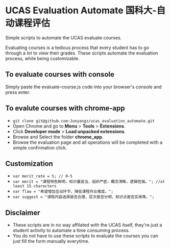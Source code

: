 # UCAS Evaluation Automate 国科大-自动课程评估

Simple scripts to automate the UCAS evaluate courses.

Evaluating courses is a tedious process that every student has to go through a lot to view their grades.
These scripts automate the evaluation process, while being customizable.

## To evaluate courses with console

Simply paste the evaluate-course.js code into your browser's console and press enter.

## To evalute courses with chrome-app

* `git clone git@github.com:Junyangz/ucas_evaluation_automate.git`
* Open Chrome and go to **Menu** > **Tools** > **Extensions**.
* Click **Developer mode** > **Load unpacked extensions**.
* Browse and Select the folder **chrome_app**.
* Browse the evaluation page and all operations will be completed with a simple confirmation click.

## Customization

* `var merit_rate = 5; // 0-5`
* `var merit = "课程特色鲜明，知识量适当，组织严密，概念清晰，逻辑性强。"; //at least 15 characters`
* `var flaw = "希望增加互动环节，降低课程作业难度。";`
* `var suggest = "课程内容选择是否合理，层次是否分明，知识点是否实用等。";`

## Disclaimer

* These scripts are in no way affilated with the UCAS itself, they're just a student activity to automate a time consuming process.
* You do not have to use these scripts to evaluate the courses you can just fill the form manually everytime.

